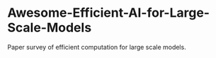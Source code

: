 # Awesome-Efficient-AI-for-Large-Scale-Models
Paper survey of efficient computation for large scale models.
